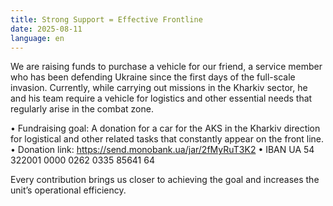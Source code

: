 ```yaml
---
title: Strong Support = Effective Frontline
date: 2025-08-11
language: en
---
```

We are raising funds to purchase a vehicle for our friend, a service member who has been defending Ukraine since the first days of the full-scale invasion.
Currently, while carrying out missions in the Kharkiv sector, he and his team require a vehicle for logistics and other essential needs that regularly arise in the combat zone.

• Fundraising goal: A donation for a car for the AKS in the Kharkiv direction for logistical and other related tasks that constantly appear on the front line.
• Donation link: https://send.monobank.ua/jar/2fMyRuT3K2
• IBAN UA 54 322001 0000 0262 0335 85641 64

Every contribution brings us closer to achieving the goal and increases the unit’s operational efficiency.
